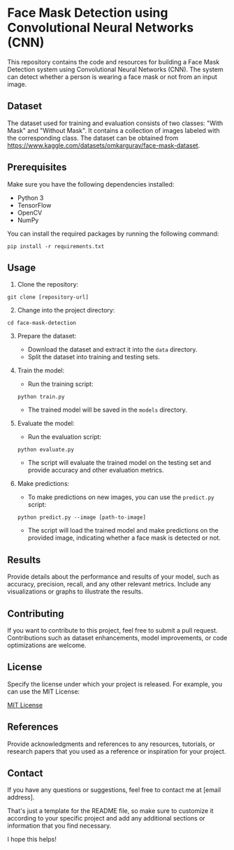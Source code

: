 # Face Mask Detection using Convolutional Neural Networks (CNN)

This repository contains the code and resources for building a Face Mask Detection system using Convolutional Neural Networks (CNN). The system can detect whether a person is wearing a face mask or not from an input image.

## Dataset

The dataset used for training and evaluation consists of two classes: "With Mask" and "Without Mask". It contains a collection of images labeled with the corresponding class. The dataset can be obtained from https://www.kaggle.com/datasets/omkargurav/face-mask-dataset.

## Prerequisites

Make sure you have the following dependencies installed:

- Python 3
- TensorFlow
- OpenCV
- NumPy

You can install the required packages by running the following command:

```
pip install -r requirements.txt
```

## Usage

1. Clone the repository:

```
git clone [repository-url]
```

2. Change into the project directory:

```
cd face-mask-detection
```

3. Prepare the dataset:

   - Download the dataset and extract it into the `data` directory.
   - Split the dataset into training and testing sets.

4. Train the model:

   - Run the training script:

   ```
   python train.py
   ```

   - The trained model will be saved in the `models` directory.

5. Evaluate the model:

   - Run the evaluation script:

   ```
   python evaluate.py
   ```

   - The script will evaluate the trained model on the testing set and provide accuracy and other evaluation metrics.

6. Make predictions:

   - To make predictions on new images, you can use the `predict.py` script:

   ```
   python predict.py --image [path-to-image]
   ```

   - The script will load the trained model and make predictions on the provided image, indicating whether a face mask is detected or not.

## Results

Provide details about the performance and results of your model, such as accuracy, precision, recall, and any other relevant metrics. Include any visualizations or graphs to illustrate the results.

## Contributing

If you want to contribute to this project, feel free to submit a pull request. Contributions such as dataset enhancements, model improvements, or code optimizations are welcome.

## License

Specify the license under which your project is released. For example, you can use the MIT License:

[MIT License](LICENSE)

## References

Provide acknowledgments and references to any resources, tutorials, or research papers that you used as a reference or inspiration for your project.

## Contact

If you have any questions or suggestions, feel free to contact me at [email address].

That's just a template for the README file, so make sure to customize it according to your specific project and add any additional sections or information that you find necessary.

I hope this helps!
